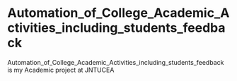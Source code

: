# Automation_of_College_Academic_Activities_including_students_feedback
Automation_of_College_Academic_Activities_including_students_feedback is my Academic project at JNTUCEA
